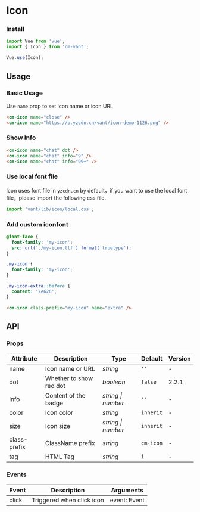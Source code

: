 # Icon

### Install

``` javascript
import Vue from 'vue';
import { Icon } from 'cm-vant';

Vue.use(Icon);
```

## Usage

### Basic Usage

Use `name` prop to set icon name or icon URL

```html
<cm-icon name="close" />
<cm-icon name="https://b.yzcdn.cn/vant/icon-demo-1126.png" />
```

### Show Info

```html
<cm-icon name="chat" dot />
<cm-icon name="chat" info="9" />
<cm-icon name="chat" info="99+" />
```

### Use local font file

Icon uses font file in `yzcdn.cn` by default，if you want to use the local font file，please import the following css file.

```js
import 'vant/lib/icon/local.css';
```

### Add custom iconfont

```css
@font-face {
  font-family: 'my-icon';
  src: url('./my-icon.ttf') format('truetype');
}

.my-icon {
  font-family: 'my-icon';
}

.my-icon-extra::before {
  content: '\e626';
}
```

```html
<cm-icon class-prefix="my-icon" name="extra" />
```

## API

### Props

| Attribute | Description | Type | Default | Version |
|------|------|------|------|------|
| name | Icon name or URL | *string* | `''` | - |
| dot | Whether to show red dot | *boolean* | `false` | 2.2.1 |
| info | Content of the badge | *string \| number* | `''` | - |
| color | Icon color | *string* | `inherit` | - |
| size | Icon size | *string \| number* | `inherit` | - |
| class-prefix | ClassName prefix | *string* | `cm-icon` | - |
| tag | HTML Tag | *string* | `i` | - |

### Events

| Event | Description | Arguments |
|------|------|------|
| click | Triggered when click icon | event: Event |
